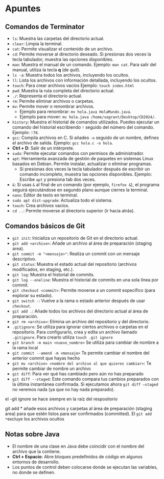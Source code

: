 # Apuntes

## Comandos de Terminator

- `ls`: Muestra las carpetas del directorio actual.
- `clear`: Limpia la terminal.
- `cat`: Permite visualizar el contenido de un archivo.
- `cd`: Permite moverse al directorio deseado. Si presionas dos veces la tecla tabulador, muestra las opciones disponibles.
- `man`: Muestra el manual de un comando. Ejemplo: `man cat`. Para salir del manual, utiliza la tecla **q** (de *quit*).
- `ls -a`: Muestra todos los archivos, incluyendo los ocultos.
- `ll`: Lista los archivos con información detallada, incluyendo los ocultos.
- `touch`: Para crear archivos vacíos Ejemplo: `touch index.html`
- `pwd`: Muestra la ruta completa del directorio actual.
- `./`: Representa el directorio actual.
- `rm`: Permite eliminar archivos o carpetas.
- `mv`: Permite mover o renombrar archivos.
  - Ejemplo para renombrar: `mv hola.java HolaMundo.java`.
  - Ejemplo para mover: `mv hola.java /home/vagrant/Desktop/CD2024/`.
- `history`: Muestra el historial de comandos utilizados. Puedes ejecutar un comando del historial escribiendo `!` seguido del número del comando. Ejemplo: `!70`.
- `gcc`: Compila archivos en C. Si añades `-o` seguido de un nombre, defines el archivo de salida. Ejemplo: `gcc hola.c -o hola`.
- **Ctrl + D**: Salir de un intérprete.
- `sudo`: Permite ejecutar comandos con permisos de administrador.
- `apt`: Herramienta avanzada de gestión de paquetes en sistemas Linux basados en Debian. Permite instalar, actualizar o eliminar programas.
  - Si presionas dos veces la tecla tabulador después de escribir un comando incompleto, muestra las opciones disponibles. Ejemplo: Escribe `apt` y presiona tab dos veces.
- `&`: Si usas `&` al final de un comando (por ejemplo, `firefox &`), el programa seguirá ejecutándose en segundo plano aunque cierres la terminal.
- `nano`: Editor de texto en terminal.
- `sudo apt dist-upgrade`: Actualiza todo el sistema.
- `touch`: Crea archivos vacíos.
- `cd ..`: Permite moverse al directorio superior (ir hacia atrás).




## Comandos básicos de Git

- `git init`: Inicializa un repositorio de Git en el directorio actual.
- `git add <archivo>`: Añade un archivo al área de preparación (staging area).
- `git commit -m "<mensaje>"`: Realiza un commit con un mensaje descriptivo.
- `git status`: Muestra el estado actual del repositorio (archivos modificados, en staging, etc.).
- `git log`: Muestra el historial de commits.
- `git log --oneline`: Muestra el historial de commits en una sola línea por commit.
- `git checkout <commit>`: Permite moverse a un commit específico (para explorar su estado).
- `git switch -`: Vuelve a la rama o estado anterior después de usar `checkout`.
- `git add .`: Añade todos los archivos del directorio actual al área de preparación.
- `git rm <archivo>`: Elimina un archivo del repositorio y del directorio.
- `.gitignore`: Se utiliza para ignorar ciertos archivos o carpetas en el repositorio. Para configurarlo, crea y edita un archivo llamado `.gitignore`. 
Para crearlo utiliza `touch .git ignore`
- `git branch -m main <nuevo_nombre>` Se utiliza para cambiar de nombre a la rama local
- `git commit --amend -m <mensaje>` Te permite cambiar el nombre del anterior commit que hayas hecho
- `git mv <archivo> <nombre del archivo al que quieres cambiar>`: Te permite cambiar de nombre un archivo
- `git diff`: Para ver qué has cambiado pero aún no has preparado
-  `git diff --staged`: Este comando compara tus cambios preparados con la última instantánea confirmada. Si ejecutamos ahora `git diff –staged` no veremos nada (ya que no hay nada preparado).

el -git ignore se hace siempre en la raíz del respositorio

git add * añade esos archivos y carpetas al área de preparación (staging area) para que estén listos para ser confirmados (committed). El `git add *`excluye los archivos ocultos

## Notas sobre Java

- El nombre de una clase en Java debe coincidir con el nombre del archivo que la contiene.
- **Ctrl + Espacio**: Abre bloques predefinidos de código en algunos entornos de desarrollo.
- Los puntos de control deben colocarse donde se ejecutan las variables, no donde se definen.